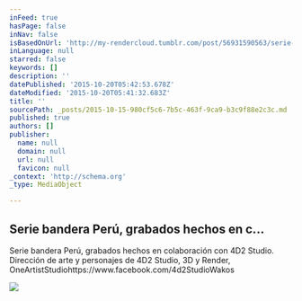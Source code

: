 ```yaml
---
inFeed: true
hasPage: false
inNav: false
isBasedOnUrl: 'http://my-rendercloud.tumblr.com/post/56931590563/serie-bandera-per%C3%BA-grabados-hechos-en'
inLanguage: null
starred: false
keywords: []
description: ''
datePublished: '2015-10-20T05:42:53.678Z'
dateModified: '2015-10-20T05:41:32.683Z'
title: ''
sourcePath: _posts/2015-10-15-980cf5c6-7b5c-463f-9ca9-b3c9f88e2c3c.md
published: true
authors: []
publisher:
  name: null
  domain: null
  url: null
  favicon: null
_context: 'http://schema.org'
_type: MediaObject

---
```

<article style=""><h1>Serie bandera Perú, grabados hechos en c...</h1><p>Serie bandera Perú, grabados hechos en colaboración con 4D2 Studio. Dirección de arte y personajes de 4D2 Studio, 3D y Render, OneArtistStudiohttps://www.facebook.com/4d2StudioWakos</p><img src="http://41.media.tumblr.com/088306e63e904439a5ab8bdd590ab28e/tumblr_mqs3ssj3J11r0xt1go1_500.jpg" /></article>